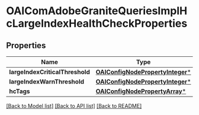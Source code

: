 # OAIComAdobeGraniteQueriesImplHcLargeIndexHealthCheckProperties

## Properties
Name | Type | Description | Notes
------------ | ------------- | ------------- | -------------
**largeIndexCriticalThreshold** | [**OAIConfigNodePropertyInteger***](OAIConfigNodePropertyInteger.md) |  | [optional] 
**largeIndexWarnThreshold** | [**OAIConfigNodePropertyInteger***](OAIConfigNodePropertyInteger.md) |  | [optional] 
**hcTags** | [**OAIConfigNodePropertyArray***](OAIConfigNodePropertyArray.md) |  | [optional] 

[[Back to Model list]](../README.md#documentation-for-models) [[Back to API list]](../README.md#documentation-for-api-endpoints) [[Back to README]](../README.md)


